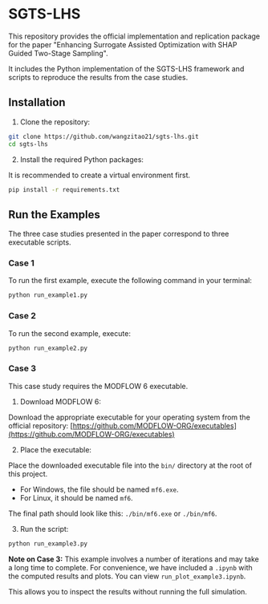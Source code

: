 # SGTS-LHS

This repository provides the official implementation and replication package for the paper "Enhancing Surrogate Assisted Optimization with SHAP Guided Two-Stage Sampling".

It includes the Python implementation of the SGTS-LHS framework and scripts to reproduce the results from the case studies.

## Installation

1.  Clone the repository:

```bash
git clone https://github.com/wangzitao21/sgts-lhs.git
cd sgts-lhs
```

2.  Install the required Python packages:

It is recommended to create a virtual environment first.

```bash
pip install -r requirements.txt
```

## Run the Examples

The three case studies presented in the paper correspond to three executable scripts.

### Case 1

To run the first example, execute the following command in your terminal:

```bash
python run_example1.py
```

### Case 2

To run the second example, execute:

```bash
python run_example2.py
```

### Case 3

This case study requires the MODFLOW 6 executable.

1.  Download MODFLOW 6:

Download the appropriate executable for your operating system from the official repository: [https://github.com/MODFLOW-ORG/executables](https://github.com/MODFLOW-ORG/executables)

2.  Place the executable:

Place the downloaded executable file into the `bin/` directory at the root of this project.

- For Windows, the file should be named `mf6.exe`.
- For Linux, it should be named `mf6`.

The final path should look like this: `./bin/mf6.exe` or `./bin/mf6`.

3.  Run the script:

```bash
python run_example3.py
```

**Note on Case 3:** This example involves a number of iterations and may take a long time to complete. For convenience, we have included a  `.ipynb` with the computed results and plots. You can view `run_plot_example3.ipynb`.

This allows you to inspect the results without running the full simulation.
